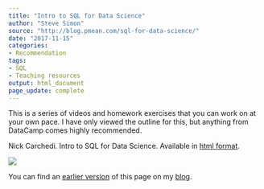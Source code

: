 ```yaml
---
title: "Intro to SQL for Data Science"
author: "Steve Simon"
source: "http://blog.pmean.com/sql-for-data-science/"
date: "2017-11-15"
categories:
- Recommendation
tags:
- SQL
- Teaching resources
output: html_document
page_update: complete
---
```


This is a series of videos and homework exercises that you can work on at your own pace. I have only viewed the outline for this, but anything from DataCamp comes highly recommended.

<!---More--->

Nick Carchedi. Intro to SQL for Data Science. Available in [html format][car1].

![](http://www.pmean.com/new-images/17/sql-for-data-science01.png)

You can find an [earlier version][sim1] of this page on my [blog][sim2].

[car1]: https://www.datacamp.com/courses/intro-to-sql-for-data-science

[sim1]: http://blog.pmean.com/sql-for-data-science/
[sim2]: http://blog.pmean.com


